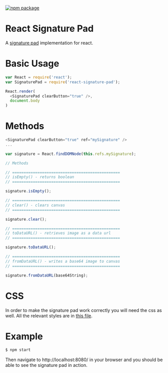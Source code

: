 [![npm package](https://img.shields.io/badge/npm-0.0.3-orange.svg?style=flat-square)](https://www.npmjs.com/package/react-signature-pad)

# React Signature Pad
A [signature pad](https://github.com/szimek/signature_pad) implementation for react.

# Basic Usage

```javascript
var React = require('react');
var SignaturePad = require('react-signature-pad');

React.render(
  <SignaturePad clearButton="true" />,
  document.body
)
```

# Methods

```javascript
<SignaturePad clearButton="true" ref="mySignature" />
...

var signature = React.findDOMNode(this.refs.mySignature);

// Methods

// ===============================================
// isEmpty() - returns boolean
// ===============================================

signature.isEmpty();

// ===============================================
// clear() - clears canvas
// ===============================================

signature.clear();

// ===============================================
// toDataURL() - retrieves image as a data url
// ===============================================

signature.toDataURL();

// ===============================================
// fromDataURL() - writes a base64 image to canvas
// ===============================================

signature.fromDataURL(base64String);

```

# CSS
In order to make the signature pad work correctly you will need the css as well.  All the relevant styles are in [this file](style.css).

# Example
```bash
$ npm start
```
Then navigate to http://localhost:8080/ in your browser and you should be able to see the signature pad in action.